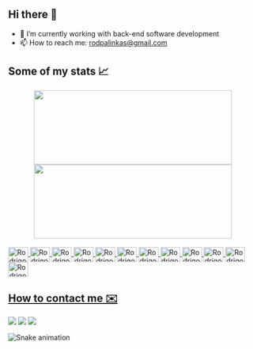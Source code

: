 ## Hi there 👋

- 🔭 I’m currently working with back-end software development
- 📫 How to reach me: rodpalinkas@gmail.com

## Some of my stats 📈
<div align="center">
  <a href="https://github.com/rodrigovalori">
  <img height="150em" width="400em" src="https://github-readme-stats.vercel.app/api?username=rodrigovalori&show_icons=true&theme=github_dark&include_all_commits=true&count_private=true"/>
  <img height="150em" width="400em" src="https://github-readme-stats.vercel.app/api/top-langs/?username=rodrigovalori&layout=compact&langs_count=7&theme=github_dark"/>
</div>
<div style="display: inline_block"><br>
  <img align="center" alt="Rodrigo-Java" height="30" width="40" src="https://cdn.jsdelivr.net/gh/devicons/devicon/icons/java/java-original.svg">
  <img align="center" alt="Rodrigo-Spring" height="30" width="40" src="https://cdn.jsdelivr.net/gh/devicons/devicon/icons/spring/spring-original.svg">
  <img align="center" alt="Rodrigo-Git" height="30" width="40" src="https://cdn.jsdelivr.net/gh/devicons/devicon/icons/git/git-original.svg">
  <img align="center" alt="Rodrigo-Github" height="30" width="40" src="https://cdn.jsdelivr.net/gh/devicons/devicon/icons/github/github-original.svg">
  <img align="center" alt="Rodrigo-Gitlab" height="30" width="40" src="https://cdn.jsdelivr.net/gh/devicons/devicon/icons/gitlab/gitlab-original.svg">
  <img align="center" alt="Rodrigo-Jira" height="30" width="40" src="https://cdn.jsdelivr.net/gh/devicons/devicon/icons/jira/jira-original.svg">
  <img align="center" alt="Rodrigo-Salesforce" height="30" width="40" src="https://cdn.jsdelivr.net/gh/devicons/devicon/icons/salesforce/salesforce-original.svg">
  <img align="center" alt="Rodrigo-Bash" height="30" width="40" src="https://cdn.jsdelivr.net/gh/devicons/devicon/icons/bash/bash-plain.svg">
  <img align="center" alt="Rodrigo-NPM" height="30" width="40" src="https://cdn.jsdelivr.net/gh/devicons/devicon/icons/npm/npm-original-wordmark.svg">
  <img align="center" alt="Rodrigo-Mysql" height="30" width="40" src="https://cdn.jsdelivr.net/gh/devicons/devicon/icons/mysql/mysql-original.svg">
  <img align="center" alt="Rodrigo-IntelliJ" height="30" width="40" src="https://cdn.jsdelivr.net/gh/devicons/devicon/icons/intellij/intellij-original.svg">
  <img align="center" alt="Rodrigo-VSCode" height="30" width="40" src="https://cdn.jsdelivr.net/gh/devicons/devicon/icons/vscode/vscode-original.svg">
</div>
  
  ## How to contact me ✉️
  <a href="https://instagram.com/rodrigovalori" target="_blank"><img src="https://img.shields.io/badge/-Instagram-%23E4405F?style=for-the-badge&logo=instagram&logoColor=white" target="_blank"></a>
  <a href = "mailto:rodpalinkas@gmail.com"><img src="https://img.shields.io/badge/-Gmail-%23333?style=for-the-badge&logo=gmail&logoColor=white" target="_blank"></a>
  <a href="https://www.linkedin.com/in/rodrigovalori" target="_blank"><img src="https://img.shields.io/badge/-LinkedIn-%230077B5?style=for-the-badge&logo=linkedin&logoColor=white" target="_blank"></a> 
 
  ![Snake animation](https://github.com/rodrigovalori/rodrigovalori/blob/output/github-contribution-grid-snake.svg)
 
</div>

